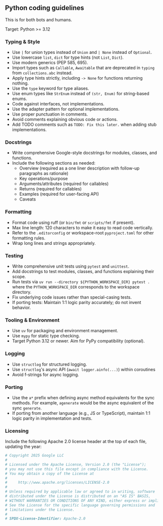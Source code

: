 ## Python coding guidelines

This is for both bots and humans.

Target: Python >= 3.12

### Typing & Style

- Use `|` for union types instead of `Union` and `| None` instead of `Optional`.
- Use lowercase `list`, `dict` for type hints (not `List`, `Dict`).
- Use modern generics (PEP 585, 695).
- Import types such as `Callable`, `Awaitable` that are deprecated in `typing`
  from `collections.abc` instead.
- Apply type hints strictly, including `-> None` for functions returning nothing.
- Use the `type` keyword for type aliases.
- Use enum types like `StrEnum` instead of `(str, Enum)` for string-based enums.
- Code against interfaces, not implementations.
- Use the adapter pattern for optional implementations.
- Use proper punctuation in comments.
- Avoid comments explaining obvious code or actions.
- Add TODO comments such as `TODO: Fix this later.` when adding stub implementations.

### Docstrings

- Write comprehensive Google-style docstrings for modules, classes, and
functions.
- Include the following sections as needed:
  - Overview (required as a one liner description with follow-up paragraphs as
    rationale)
  - Key operations/purpose
  - Arguments/attributes (required for callables)
  - Returns (required for callables)
  - Examples (required for user-facing API)
  - Caveats

### Formatting

- Format code using ruff (or `bin/fmt` or `scripts/fmt` if present).
- Max line length: 120 characters to make it easy to read code vertically.
- Refer to the `.editorconfig` or workspace-root `pyproject.toml` for
  other formatting rules.
- Wrap long lines and strings appropriately.

### Testing

- Write comprehensive unit tests using `pytest` and `unittest`.
- Add docstrings to test modules, classes, and functions explaining their scope.
- Run tests via `uv run --directory ${PYTHON_WORKSPACE_DIR} pytest .` where
  the `PYTHON_WORKSPACE_DIR` corresponds to the workspace directory.
- Fix underlying code issues rather than special-casing tests.
- If porting tests: Maintain 1:1 logic parity accurately; do not invent behavior.

### Tooling & Environment

- Use `uv` for packaging and environment management.
- Use `mypy` for static type checking.
- Target Python 3.12 or newer. Aim for PyPy compatibility (optional).

### Logging

- Use `structlog` for structured logging.
- Use `structlog`'s async API (`await logger.ainfo(...)`) within coroutines
- Avoid f-strings for async logging.

### Porting

- Use the `a*` prefix when defining async method equivalents for the sync methods. For example,
  `agenerate` would be the async equivalent of the sync `generate`.
- If porting from another language (e.g., JS or TypeScript), maintain 1:1 logic
parity in implementation and tests.

### Licensing

Include the following Apache 2.0 license header at the top of each file,
updating the year:

```python
# Copyright 2025 Google LLC
#
# Licensed under the Apache License, Version 2.0 (the "License");
# you may not use this file except in compliance with the License.
# You may obtain a copy of the License at
#
#     http://www.apache.org/licenses/LICENSE-2.0
#
# Unless required by applicable law or agreed to in writing, software
# distributed under the License is distributed on an "AS IS" BASIS,
# WITHOUT WARRANTIES OR CONDITIONS OF ANY KIND, either express or implied.
# See the License for the specific language governing permissions and
# limitations under the License.
#
# SPDX-License-Identifier: Apache-2.0
```
